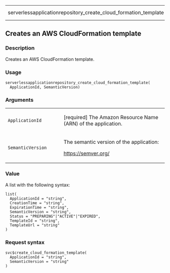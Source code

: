 <table style="width: 100%;">
<tbody>
<tr class="odd">
<td>serverlessapplicationrepository_create_cloud_formation_template</td>
<td style="text-align: right;">R Documentation</td>
</tr>
</tbody>
</table>

## Creates an AWS CloudFormation template

### Description

Creates an AWS CloudFormation template.

### Usage

    serverlessapplicationrepository_create_cloud_formation_template(
      ApplicationId, SemanticVersion)

### Arguments

<table>
<colgroup>
<col style="width: 35%" />
<col style="width: 65%" />
</colgroup>
<tbody>
<tr class="odd">
<td><code
id="serverlessapplicationrepository_create_cloud_formation_template_:_ApplicationId">ApplicationId</code></td>
<td><p>[required] The Amazon Resource Name (ARN) of the
application.</p></td>
</tr>
<tr class="even">
<td><code
id="serverlessapplicationrepository_create_cloud_formation_template_:_SemanticVersion">SemanticVersion</code></td>
<td><p>The semantic version of the application:</p>
<p><a href="https://semver.org/">https://semver.org/</a></p></td>
</tr>
</tbody>
</table>

### Value

A list with the following syntax:

    list(
      ApplicationId = "string",
      CreationTime = "string",
      ExpirationTime = "string",
      SemanticVersion = "string",
      Status = "PREPARING"|"ACTIVE"|"EXPIRED",
      TemplateId = "string",
      TemplateUrl = "string"
    )

### Request syntax

    svc$create_cloud_formation_template(
      ApplicationId = "string",
      SemanticVersion = "string"
    )
